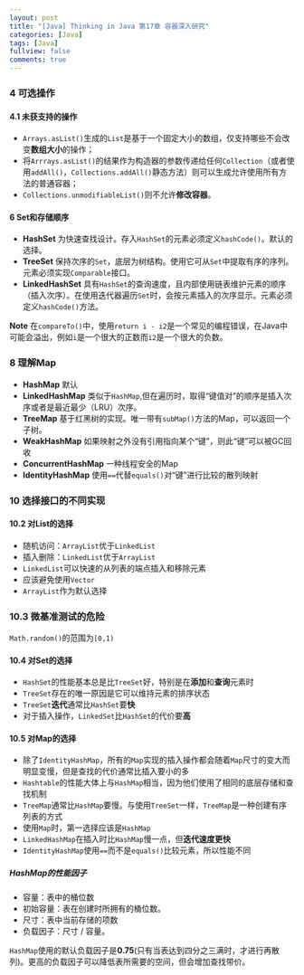 ```yaml
---
layout: post
title: "[Java] Thinking in Java 第17章 容器深入研究"
categories: [Java]
tags: [Java]
fullview: false
comments: true
---
```

### 4 可选操作 ###
#### 4.1 未获支持的操作 ####

- `Arrays.asList()`生成的`List`是基于一个固定大小的数组，仅支持哪些不会改变**数组大小**的操作；
- 将`Arrrays.asList()`的结果作为构造器的参数传递给任何`Collection`（或者使用`addAll()`，`Collections.addAll()`静态方法）则可以生成允许使用所有方法的普通容器；
- `Collections.unmodifiableList()`则不允许**修改容器**。

#### 6 Set和存储顺序 ####


- **HashSet**
为快速查找设计。存入`HashSet`的元素必须定义`hashCode()`。默认的选择。
- **TreeSet**
保持次序的`Set`，底层为树结构。使用它可从`Set`中提取有序的序列。元素必须实现`Comparable`接口。
- **LinkedHashSet**
具有`HashSet`的查询速度，且内部使用链表维护元素的顺序（插入次序）。在使用迭代器遍历`Set`时，会按元素插入的次序显示。元素必须定义`hashCode()`方法。

**Note**
在`compareTo()`中，使用`return i - i2`是一个常见的编程错误，在Java中可能会溢出，例如`i`是一个很大的正数而`i2`是一个很大的负数。

### 8 理解Map ###
- **HashMap**
默认
- **LinkedHashMap**
类似于`HashMap`,但在遍历时，取得“键值对”的顺序是插入次序或者是最近最少（LRU）次序。
- **TreeMap**
基于红黑树的实现。唯一带有`subMap()`方法的Map，可以返回一个子树。
- **WeakHashMap**
如果映射之外没有引用指向某个“键”，则此“键”可以被GC回收
- **ConcurrentHashMap**
一种线程安全的Map
- **IdentityHashMap**
使用`==`代替`equals()`对“键”进行比较的散列映射

### 10 选择接口的不同实现 ###
#### 10.2 对List的选择 ####
- 随机访问：`ArrayList`优于`LinkedList`
- 插入删除：`LinkedList`优于`ArrayList`
- `LinkedList`可以快速的从列表的端点插入和移除元素
- 应该避免使用`Vector`
- `ArrayList`作为默认选择
### 10.3 微基准测试的危险 ###
`Math.random()`的范围为`[0,1)`
#### 10.4 对Set的选择 ####
- `HashSet`的性能基本总是比`TreeSet`好，特别是在**添加**和**查询**元素时
- `TreeSet`存在的唯一原因是它可以维持元素的排序状态
- `TreeSet`**迭代**通常比`HashSet`要**快**
- 对于插入操作，`LinkedSet`比`HashSet`的代价要**高**
#### 10.5 对Map的选择 ####
- 除了`IdentityHashMap`，所有的`Map`实现的插入操作都会随着`Map`尺寸的变大而明显变慢，但是查找的代价通常比插入要小的多
- `Hashtable`的性能大体上与`HashMap`相当，因为他们使用了相同的底层存储和查找机制
- `TreeMap`通常比`HashMap`要慢。与使用`TreeSet`一样，`TreeMap`是一种创建有序列表的方式
- 使用`Map`时，第一选择应该是`HashMap`
- `LinkedHashMap`在插入时比`HashMap`慢一点，但**迭代速度更快**
- `IdentityHashMap`使用`==`而不是`equals()`比较元素，所以性能不同
##### HashMap的性能因子 #####
- 容量：表中的桶位数
- 初始容量：表在创建时所拥有的桶位数。
- 尺寸：表中当前存储的项数
- 负载因子：尺寸 / 容量。

`HashMap`使用的默认负载因子是**0.75**(只有当表达到四分之三满时，才进行再散列)。更高的负载因子可以降低表所需要的空间，但会增加查找带价。